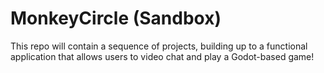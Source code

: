 # MonkeyCircle (Sandbox)
This repo will contain a sequence of projects, building up to a functional application that allows users to video chat and play a Godot-based game!
